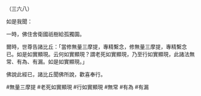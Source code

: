 （三六八）

如是我聞：

一時，佛住舍衛國祇樹給孤獨園。

爾時，世尊告諸比丘：「當修無量三摩提，專精繫念，修無量三摩提，專精繫念已。如是如實顯現。云何如實顯現？謂老死如實顯現，乃至行如實顯現，此諸法無常、有為、有漏。如是如實顯現。」

佛說此經已，諸比丘聞佛所說，歡喜奉行。



#無量三摩提
#老死如實顯現
#行如實顯現
#無常
#有為
#有漏

